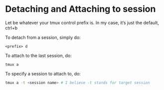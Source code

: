 # Detaching and Attaching to session
Let <prefix> be whatever your tmux control prefix is. In my case, it’s just the default, ctrl+b

To detach from a session, simply do:
```
<prefix> d
```
To attach to the last session, do:
```
tmux a
```
To specify a session to attach to, do:
```sh
tmux a -t <session name> # I believe -t stands for target session
```